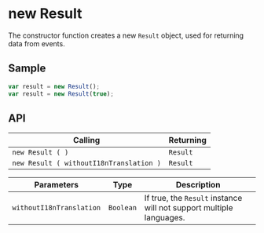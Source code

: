 # new Result

The constructor function creates a new `Result` object, used for returning data from events.

## Sample

```javascript
var result = new Result();
var result = new Result(true);
```

## API

| Calling | Returning |
|---|---|
| `new Result ( )` | `Result` |
| `new Result ( withoutI18nTranslation )` | `Result` |

| Parameters | Type | Description |
|---|---|---|
| `withoutI18nTranslation` | `Boolean` | If true, the `Result` instance will not support multiple languages. |
